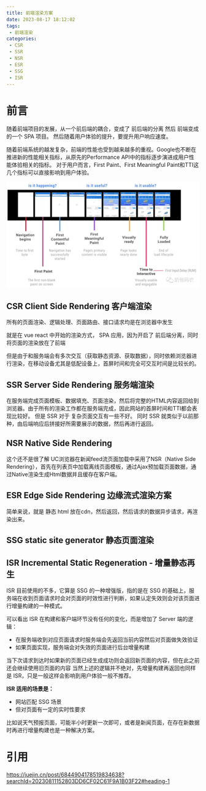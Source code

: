 ```yaml
---
title: 前端渲染方案
date: 2023-08-17 18:12:02
tags:
 - 前端渲染
categories:
 - CSR
 - SSR
 - NSR
 - ESR
 - SSG
 - ISR
---
```


# 前言

随着前端项目的发展，从一个前后端的耦合，变成了 前后端的分离
然后 前端变成的一个 SPA 项目。
然后随着用户体验的提升，要提升用户响应速度。

随着前端系统的越发复杂，前端的性能也受到越来越多的重视。Google也不断在推进新的性能相关指标，从原先的Performance API中的指标逐步演进成用户性能体验相关的指标。
对于用户而言，First Paint、First Meaningful Paint和TTI这几个指标可以直接影响到用户体验。

![Alt text](前端渲染方案/image.png)


## CSR Client Side Rendering 客户端渲染


所有的页面渲染、逻辑处理、页面路由、接口请求均是在浏览器中发生

就是在 vue react 中开始的渲染方式， SPA 应用，因为开启了 前后端分离，同时将页面的渲染放在了前端

但是由于和服务端会有多次交互（获取静态资源、获取数据），同时依赖浏览器进行渲染，在移动设备尤其是低配设备上，首屏时间和完全可交互时间是比较长的。


## SSR Server Side Rendering 服务端渲染


在服务端完成页面模板、数据填充、页面渲染，然后将完整的HTML内容返回给到浏览器。由于所有的渲染工作都在服务端完成，因此网站的首屏时间和TTI都会表现比较好。
但是 SSR 对于 复杂页面交互有一些不好。
同时 SSR 就类似于以前那种，由后端响应后拼接好所需要展示的数据，然后再进行返回。



## NSR Native Side Rendering

这个还不是很了解
UC浏览器在新闻feed流页面加载中采用了NSR（Native Side Rendering），首先在列表页中加载离线页面模板，通过Ajax预加载页面数据，通过Native渲染生成Html数据并且缓存在客户端。


## ESR Edge Side Rendering 边缘流式渲染方案

简单来说，就是 静态 html 放在cdn，然后返回，然后请求的数据异步请求，再渲染出来。


## SSG static site generator 静态页面渲染


## ISR Incremental Static Regeneration - 增量静态再生

ISR 目前使用的不多，它算是 SSG 的一种增强版，指的是在 SSG 的基础上，服务端在收到页面请求时会对页面的时效性进行判断，如果认定失效则会对该页面进行增量构建的一种模式。

可以看出 ISR 在构建和客户端环节没有任何的变化，而是增加了 Server 端的逻辑：

* 在服务端收到对应页面请求时服务端会先返回当前内容然后对页面做失效验证
* 如果页面实现，服务端会对失效的页面进行后台增量构建

当下次请求到达时如果新的页面已经生成成功则会返回新页面的内容，但在此之前还会继续使用旧页面的内容
当然上述的逻辑并不绝对，先增量构建再返回也同样是 ISR，只是一般这样会影响到用户体验一般不推荐。

**ISR 适用的场景是：**
* 网站匹配 SSG 场景
* 但对页面有一定的实时性要求

比如说天气预报页面，可能半小时更新一次即可，或者是新闻页面，在存在新数据时再进行增量构建也是一种解决方案。

# 引用

https://juejin.cn/post/6844904178519834638?searchId=20230811152803DD6CF02C61F9A1B03F22#heading-1